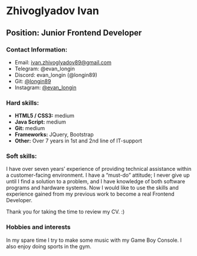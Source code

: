 # Zhivoglyadov Ivan								
## Position: Junior Frontend Developer
### Contact Information: 
* Email: ivan.zhivoglyadov89@gmail.com
* Telegram: @evan_longin
* Discord: evan_longin (@longin89)
* Git: [@longin89](https://github.com/Longin89)
* Instagram: [@evan_longin](https://www.instagram.com/evan_longin/)
###  Hard skills:
* __HTML5 / CSS3:__ medium
* __Java Script:__ medium
* __Git:__ medium
* __Frameworks:__ JQuery, Bootstrap
* __Other:__ Over 7 years in 1st and 2nd line of IT-support
###  Soft skills:
I have over seven years’ experience of providing technical assistance within a customer-facing environment. I have a “must-do” attitude; I never give up until I find a solution to a problem, and I have knowledge of both software programs and hardware systems. Now I would like to use the skills and experience gained from my previous work to become a real Frontend Developer.

Thank you for taking the time to review my CV. :)

### Hobbies and interests
In my spare time I try to make some music with my Game Boy Console. I also enjoy doing sports in the gym.